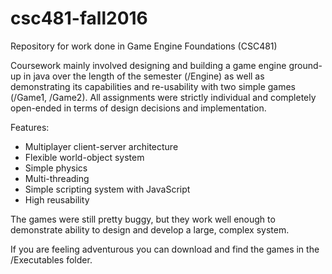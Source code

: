 # csc481-fall2016
Repository for work done in Game Engine Foundations (CSC481)

Coursework mainly involved designing and building a game engine ground-up in java over the length of the semester (/Engine) as well as demonstrating its capabilities and re-usability with two simple games (/Game1, /Game2). All assignments were strictly individual and completely open-ended in terms of design decisions and implementation.

Features:
- Multiplayer client-server architecture
- Flexible world-object system
- Simple physics
- Multi-threading
- Simple scripting system with JavaScript
- High reusability

The games were still pretty buggy, but they work well enough to demonstrate ability to design and develop a large, complex system.

If you are feeling adventurous you can download and find the games in the /Executables folder.
